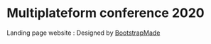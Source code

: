 # Multiplateform conference 2020

Landing page website : Designed by [BootstrapMade](https://bootstrapmade.com/)
